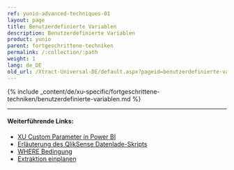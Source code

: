 ```yaml
---
ref: yunio-advanced-techniques-01
layout: page
title: Benutzerdefinierte Variablen
description: Benutzerdefinierte Variablen
product: yunio
parent: fortgeschrittene-techniken
permalink: /:collection/:path
weight: 1
lang: de_DE
old_url: /Xtract-Universal-DE/default.aspx?pageid=benutzerdefinierte-variablen
---
```

{% include _content/de/xu-specific/fortgeschrittene-techniken/benutzerdefinierte-variablen.md %}


****
#### Weiterführende Links:
- [XU Custom Parameter in Power BI](../destinationen/Power-BI-Connector/pbi-xu-parameter)
- [Erläuterung des QlikSense Datenlade-Skripts](../destinationen/qlik/einstellungen_in_qlik_sense#erläuterung-des-qliksense-datenlade-skripts)
- [WHERE Bedingung](../table/where-bedingung)
- [Extraktion einplanen](../extraktionen-ausfuehren-und-einplanen/call-via-scheduler)
